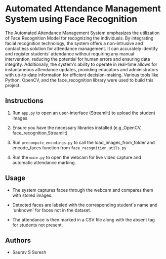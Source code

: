 
#  Automated Attendance Management System using Face Recognition

The Automated Attendance Management System emphasizes the utilization of Face Recognition Model for recognizing the individuals. By integrating facial recognition technology, the system offers a non-intrusive and contactless solution for attendance management. It can accurately identify and register students' attendance without requiring any manual intervention, reducing the potential for human errors and ensuring data integrity. Additionally, the system's ability to operate in real-time allows for instantaneous attendance updates, providing educators and administrators with up-to-date information for efficient decision-making. Various tools like Python, OpenCV, and the face_recognition library were used to build this project.
## Instructions

1. Run `app.py` to open an user-interface (Streamlit) to upload    the student images.
    
2. Ensure you have the necessary libraries installed (e.g.,OpenCV, face_recognition,Streamlit)
    
3. Run `precompute_encodings.py` to call the load_images_from_folder and encode_faces function from `face_recognition_utils.py` 
    
4. Run the `main.py` to open the webcam for live video capture and automatic attendance marking.

## Usage

* The system captures faces through the webcam and compares them with stored images.

* Detected faces are labeled with the corresponding student's name  and 'unknown' for faces not in the dataset.

* The attendance is then marked in a CSV file along with the absent tag for students not present.

## Authors

- Saurav S Suresh

